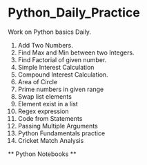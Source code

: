 # Python_Daily_Practice
Work on Python basics Daily.
1. Add Two Numbers.
2. Find Max and Min between two Integers.
3. Find Factorial of given number.
4. Simple Interest Calculation
5. Compound Interest Calculation.
6. Area of Circle
7. Prime numbers in given range
8. Swap list elements
9. Element exist in a list
10. Regex expression
11. Code from Statements
12. Passing Multiple Arguments
13. Python Fundamentals practice
14. Cricket Match Analysis

** Python Notebooks **
